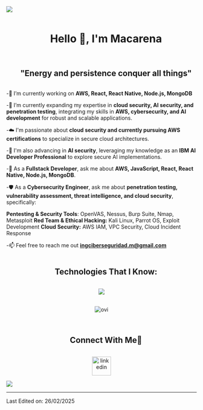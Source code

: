 <!--horizontal divider(gradiant)-->
<img src="https://user-images.githubusercontent.com/73097560/115834477-dbab4500-a447-11eb-908a-139a6edaec5c.gif">

<!--h1 without bottom border-->
<div id="user-content-toc">
  <ul align="center">
    <summary><h1 style="display: inline-block">Hello 👋, I'm Macarena</h1></summary>
  </ul>
</div>


<!--h2 without bottom border-->
<div id="user-content-toc">
  <ul align="center">
    <summary><h2 style="display: inline-block">"Energy and persistence conquer all things"</h2></summary>
  </ul>
</div>


-🔭 I’m currently working on **AWS, React, React Native, Node.js, MongoDB**

-🌱 I’m currently expanding my expertise in **cloud security, AI security, and penetration testing**, integrating my skills in **AWS, cybersecurity, and AI development** for robust and scalable applications.

-☁️ I'm passionate about **cloud security and currently pursuing AWS certifications** to specialize in secure cloud architectures.

-🤖 I'm also advancing in **AI security**, leveraging my knowledge as an **IBM AI Developer Professional** to explore secure AI implementations.

-💬 As a **Fullstack Developer**, ask me about **AWS, JavaScript, React, React Native, Node.js, MongoDB**.

-🛡️ As a **Cybersecurity Engineer**, ask me about **penetration testing, vulnerability assessment, threat intelligence, and cloud security**, specifically:

**Pentesting & Security Tools**: OpenVAS, Nessus, Burp Suite, Nmap, Metasploit
**Red Team & Ethical Hacking:** Kali Linux, Parrot OS, Exploit Development
**Cloud Security:** AWS IAM, VPC Security, Cloud Incident Response

-📫 Feel free to reach me out **ingciberseguridad.m@gmail.com**


<!--h1 without bottom border-->
<div id="user-content-toc">
  <ul align="center">
    <summary><h2 style="display: inline-block">Technologies That I Know:</h2></summary>
  </ul>
</div>
<!--tech stack icons-->
<p align="center">
  <a href="https://skillicons.dev">
    <img src="https://skillicons.dev/icons?i=git,aws,gcp,css,bootstrap,react,vite,express,nodejs,postman,mongodb,vercel,mysql,dynamodb,figma,github,html,js,linux,md,nginx,mongodb,nextjs,py,npm,redux,tailwind,ts,vscode,powershell,obsidian,sketchup,unreal,kubernetes,babel,autocad,kali,bash,raspberrypi,java&perline=10" /> 
  </a>
</p>

<br>

<div align="center">
<img src="https://github-readme-stats.vercel.app/api/top-langs?username=mriquelmec&show_icons=true&locale=en&layout=compact&theme=chartreuse-dark" alt="ovi" />
</div>

<br>


<!-- Connect with me -->
<div id="user-content-toc">
  <ul align="center">
    <summary><h2 style="display: inline-block">Connect With Me🤝</h2></summary>
  </ul>
</div>

<!--icons and links-->
<p align="center">
<a href="https://www.linkedin.com/in/mriquelmec/" target="blank"><img align="center" src="https://user-images.githubusercontent.com/88904952/234979284-68c11d7f-1acc-4f0c-ac78-044e1037d7b0.png" alt="linkedin" height="50" width="50" /></a>
 
</p>


<!--horizontal divider(gradiant)-->
<img src="https://user-images.githubusercontent.com/73097560/115834477-dbab4500-a447-11eb-908a-139a6edaec5c.gif">

----------------------------------------------------------------------

Last Edited on: 26/02/2025

